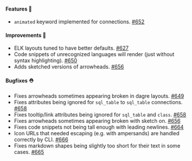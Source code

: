 #### Features 🚀

- `animated` keyword implemented for connections. [#652](https://github.com/terrastruct/d2/pull/652)

#### Improvements 🧹

- ELK layouts tuned to have better defaults. [#627](https://github.com/terrastruct/d2/pull/627)
- Code snippets of unrecognized languages will render (just without syntax highlighting). [#650](https://github.com/terrastruct/d2/pull/650)
- Adds sketched versions of arrowheads. [#656](https://github.com/terrastruct/d2/pull/656)

#### Bugfixes ⛑️

- Fixes arrowheads sometimes appearing broken in dagre layouts. [#649](https://github.com/terrastruct/d2/pull/649)
- Fixes attributes being ignored for `sql_table` to `sql_table` connections. [#658](https://github.com/terrastruct/d2/pull/658)
- Fixes tooltip/link attributes being ignored for `sql_table` and `class`. [#658](https://github.com/terrastruct/d2/pull/658)
- Fixes arrowheads sometimes appearing broken with sketch on. [#656](https://github.com/terrastruct/d2/pull/656)
- Fixes code snippets not being tall enough with leading newlines. [#664](https://github.com/terrastruct/d2/pull/664)
- Icon URLs that needed escaping (e.g. with ampersands) are handled correctly by CLI. [#666](https://github.com/terrastruct/d2/pull/666)
- Fixes markdown shapes being slightly too short for their text in some cases. [#665](https://github.com/terrastruct/d2/pull/665)
